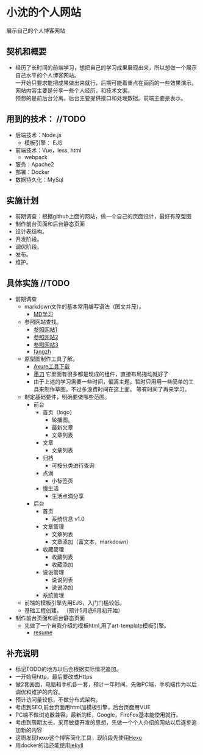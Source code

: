 <!--
 * @Description: 说明文件
 * @Author: shenxf
 * @Date: 2019-02-27 12:16:55
 -->
# 小沈的个人网站

展示自己的个人博客网站

## 契机和概要

- 经历了长时间的前端学习，想把自己的学习成果展现出来，所以想做一个展示自己水平的个人博客网站。	
一开始只要求能把成果做出来就行，后期可能着重点在画面的一些效果演示。	
网站内容主要是分享一些个人经历，和技术文案。	
预想的是前后台分离。后台主要提供接口和处理数据。前端主要是表示。

## 用到的技术：	//TODO

- 后端技术：Node.js
	+ 模板引擎： EJS
- 前端技术：Vue，less, html
	+ webpack
- 服务：Apache2
- 部署：Docker
- 数据持久化：MySql

## 实施计划

- 前期调查：根据github上面的网站，做一个自己的页面设计，最好有原型图	
- 制作前台页面和后台静态页面	
- 设计表结构。	
- 开发阶段。	
- 调优阶段。	
- 发布。	
- 维护。	

## 具体实施		//TODO

- 前期调查	
	+ markdown文件的基本常用编写语法（图文并茂）。
		* [MD学习](https://www.cnblogs.com/liugang-vip/p/6337580.html)
	+ 参照网站查找。	
		* [参照网站1](https://segmentfault.com/u/yuanzm/articles)
		* [参照网站2](https://yisha0307.github.io/Portfolio-page/chenyisha.html)
		* [参照网站3](http://www.flqin.com/)
		* [fangzh](http://fangzh.top/)
	+ 原型图制作工具了解。	
		* [Axure工具下载](http://www.woshipm.com/it/319902.html)
		* [墨刀](https://modao.cc/) 它里面有很多都是现成的组件，直接布局拖动就好了
		* 由于上述的学习需要一些时间，偏离主题，暂时只用用一些简单的工具来制作草图。不过多浪费时间在这上面。
			等有时间了再来学习。
	+ 制定基础要件，明确要做哪些范围。	
		* 前台
			- 首页（logo）
				+ 轮播图。
				+ 最新文章
				+ 文章列表
			- 文章
				+ 文章列表
			- 归档
				+ 可按分类进行查询
			- 点滴
				+ 小标签页
			- 慢生活
				+ 生活点滴分享
		* 后台
			- 首页
				+ 系统信息 v1.0
			- 文章管理
				+ 文章列表
				+ 文章添加（富文本，markdown）
			- 收藏管理
				+ 收藏列表
				+ 收藏添加
			- 说说管理
				+ 说说列表
				+ 说说添加
			- 系统管理
	+ 前端的模板引擎先用EJS，入门门槛较低。
	+ 基础工程创建。	（预计5月底6月初开始）
- 制作前台页面和后台静态页面
	+ 先做了一个自我介绍的模板html,用了art-template模板引擎。
		* [resume](https://github.com/shen1986/resume)

## 补充说明

- 标记TODO的地方以后会根据实际情况追加。	
- 一开始用http，最后要改成Https	
- 做2套画面，电脑和手机各一套，预计一年时间。先做PC端，手机端作为以后调优和维护的内容。	
- 预计访问量较低，不做分布式架构。
- 考虑到SEO,前台页面用html加模板引擎，后台页面用VUE
- PC端不做浏览器兼容。最新的IE，Google，FireFox基本能使用就行。
- 考虑到周期太长，采用敏捷开发的思想，先做一个个人介绍的网站以后逐步追加新的内容
- 这周发现hexo这个博客简化工具，现阶段先使用[Hexo](https://blog.csdn.net/sinat_37781304/article/details/82729029)
- 用docker的话还能使用[jekyll](https://www.jekyll.com.cn/)